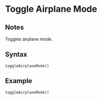 # Toggle Airplane Mode

## Notes
Toggles airplane mode.

## Syntax

```
toggleAirplaneMode()
```

## Example
```
toggleAirplaneMode()
```